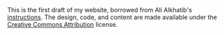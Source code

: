 This is the first draft of my website, borrowed from Ali Alkhatib's [instructions][ali]. The design, code, and content are made available under the [Creative Commons Attribution][cc-by] license.

[ali]: https://github.com/alialkhatib/alialkhatib.github.io
[cc-by]: http://creativecommons.org/licenses/by/3.0/us/
